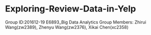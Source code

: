 # Exploring-Review-Data-in-Yelp
Group ID:201612-19 E6893_Big Data Analytics 
Group Members: Zhirui Wang(zw2389), Zhenyu Wang(zw2376), Xikai Chen(xc2358)
